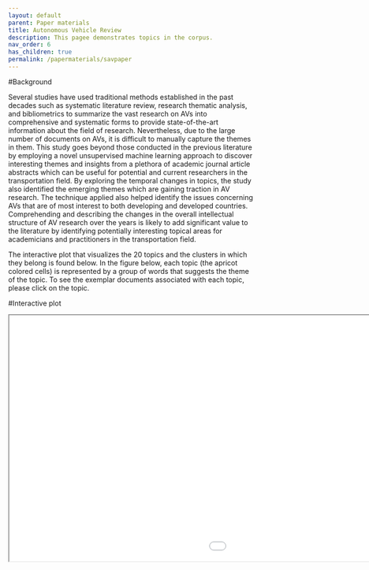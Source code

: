 ```yaml
---
layout: default
parent: Paper materials
title: Autonomous Vehicle Review 
description: This pagee demonstrates topics in the corpus.
nav_order: 6
has_children: true
permalink: /papermaterials/savpaper
---
```


#Background

Several studies have used traditional methods established in the past decades such as systematic literature review, research thematic analysis, and bibliometrics to summarize the vast research on AVs into comprehensive and systematic forms to provide state-of-the-art information about the field of research. Nevertheless, due to the large number of documents on AVs, it is difficult to manually capture the themes in them. This study goes beyond those conducted in the previous literature by employing a novel unsupervised machine learning approach to discover interesting themes and insights from a plethora of academic journal article abstracts which can be useful for potential and current researchers in the transportation field. By exploring the temporal changes in topics, the study also identified the emerging themes which are gaining traction in AV research. The technique applied also helped identify the issues concerning AVs that are of most interest to both developing and developed countries. Comprehending and describing the changes in the overall intellectual structure of AV research over the years is likely to add significant value to the literature by identifying potentially interesting topical areas for academicians and practitioners in the transportation field.

The interactive plot that visualizes the 20 topics and the clusters in which they belong is found below. In the figure below, each topic (the apricot colored cells) is represented by a group of words that suggests the theme of the topic. To see the exemplar documents associated with each topic, please click on the topic.


#Interactive plot

<iframe src="/assets/av_stm_model.html" height="500" width="1500"></iframe>

